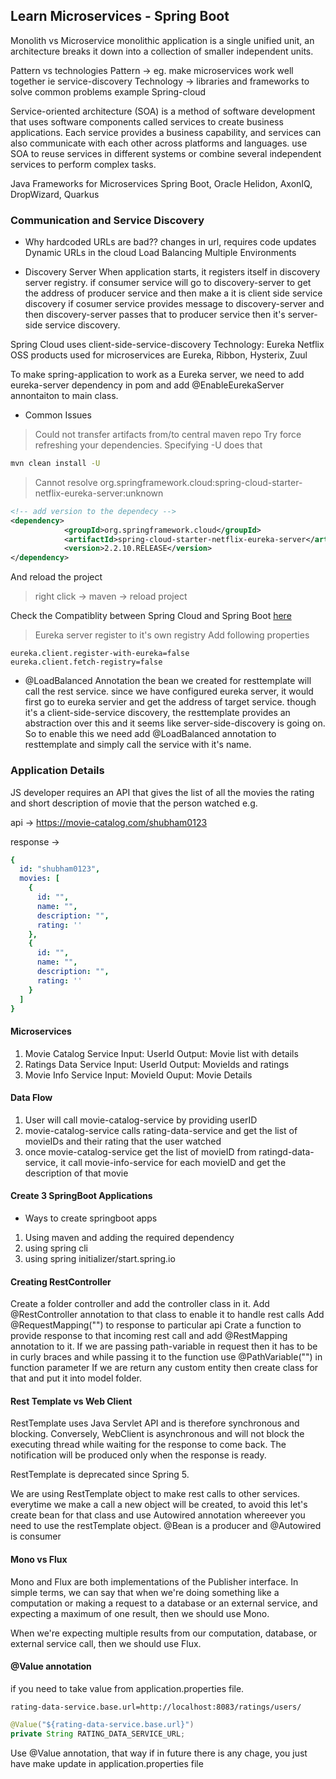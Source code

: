 ## Learn Microservices - Spring Boot

Monolith vs Microservice
monolithic application is a single unified unit, an architecture breaks it down into a collection of smaller independent units.

Pattern vs technologies
Pattern -> eg. make microservices work well together ie service-discovery
Technology -> libraries and frameworks to solve common problems example Spring-cloud

Service-oriented architecture (SOA) is a 
method of software development that uses software components called services to create business applications.
Each service provides a business capability, and services can also communicate with each other across platforms and languages.
use SOA to reuse services in different systems or combine several independent services to perform complex tasks.

Java Frameworks for Microservices
Spring Boot, Oracle Helidon, AxonIQ, DropWizard, Quarkus


### Communication and Service Discovery

+ Why hardcoded URLs are bad??
changes in url, requires code updates
Dynamic URLs in the cloud
Load Balancing
Multiple Environments

+ Discovery Server
When application starts, it registers itself in discovery server registry.
if consumer service will go to discovery-server to get the address of producer service and then make a it is client side service discovery
if cosumer service provides message to discovery-server and then discovery-server passes that to producer service then it's server-side service discovery.

Spring Cloud uses client-side-service-discovery
Technology: Eureka
Netflix OSS products used for microservices are Eureka, Ribbon, Hysterix, Zuul

To make spring-application to work as a Eureka server, we need to add eureka-server dependency in pom and add @EnableEurekaServer annontaiton to main class.

+ Common Issues

> Could not transfer artifacts from/to central maven repo
Try force refreshing your dependencies. Specifying -U does that
```cmd
mvn clean install -U
```

> Cannot resolve org.springframework.cloud:spring-cloud-starter-netflix-eureka-server:unknown
```xml
<!-- add version to the dependecy -->
<dependency>
			<groupId>org.springframework.cloud</groupId>
			<artifactId>spring-cloud-starter-netflix-eureka-server</artifactId>
			<version>2.2.10.RELEASE</version>
</dependency>
```

And reload the project 
> right click -> maven -> reload project

Check the Compatiblity between Spring Cloud and Spring Boot [here](https://spring.io/projects/spring-cloud)

> Eureka server register to it's own registry
Add following properties
```properties
eureka.client.register-with-eureka=false
eureka.client.fetch-registry=false
```

+ @LoadBalanced Annotation
the bean we created for resttemplate will call the rest service.
since we have configured eureka server, it would first go to eureka servier and get the address of target service.
though it's a client-side-service discovery, the resttemplate provides an abstraction over this and it seems like server-side-discovery is going on.
So to enable this we need add @LoadBalanced annotation to resttemplate and simply call the service with it's name.


### Application Details
JS developer requires an API that gives the list of all the movies the rating and short description of movie that the person watched
e.g. 

api -> https://movie-catalog.com/shubham0123

response ->
```yaml
{
  id: "shubham0123",
  movies: [
    {
      id: "",
      name: "",
      description: "",
      rating: ''
    },
    {
      id: "",
      name: "",
      description: "",
      rating: ''
    }
  ]
}
```

#### Microservices
1. Movie Catalog Service
Input: UserId
Output: Movie list with details
2. Ratings Data Service
Input: UserId
Output: MovieIds and ratings
3. Movie Info Service
Input: MovieId
Ouput: Movie Details


#### Data Flow
1) User will call movie-catalog-service by providing userID
2) movie-catalog-service calls rating-data-service and get the list of movieIDs and their rating that the user watched
3) once movie-catalog-service get the list of movieID from ratingd-data-service, it call movie-info-service for each movieID and get the description of that movie


#### Create 3 SpringBoot Applications

+ Ways to create springboot apps
1. Using maven and adding the required dependency
2. using spring cli
3. using spring initializer/start.spring.io

#### Creating RestController

Create a folder controller and add the controller class in it.
Add @RestController annotation to that class to enable it to handle rest calls
Add @RequestMapping("</api>") to response to particular api
Crate a function to provide response to that incoming rest call and add @RestMapping annotation to it.
If we are passing path-variable in request then it has to be in curly braces and while passing it to the function use @PathVariable("<var-name>") in function parameter
If we are return any custom entity then create class for that and put it into model folder.


#### Rest Template vs Web Client

RestTemplate uses Java Servlet API and is therefore synchronous and blocking.
Conversely, WebClient is asynchronous and will not block the executing thread while waiting for the response to come back. The notification will be produced only when the response is ready.

RestTemplate is deprecated since Spring 5.

We are using RestTemplate object to make rest calls to other services.
everytime we make a call a new object will be created, to avoid this let's create bean for that class and 
use Autowired annotation whereever you need to use the restTemplate object.
@Bean is a producer and @Autowired is consumer

#### Mono vs Flux

Mono and Flux are both implementations of the Publisher interface. In simple terms, we can say that when we're doing something like a computation or making a request to a database or an external service, and expecting a maximum of one result, then we should use Mono.

When we're expecting multiple results from our computation, database, or external service call, then we should use Flux.

#### @Value annotation

if you need to take value from application.properties file.

```properties
rating-data-service.base.url=http://localhost:8083/ratings/users/
```

```java
@Value("${rating-data-service.base.url}")
private String RATING_DATA_SERVICE_URL;
```

Use @Value annotation, that way if in future there is any chage, you just have make update in application.properties file